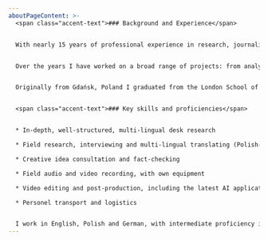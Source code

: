 ```yaml
---
aboutPageContent: >-
  <span class="accent-text">### Background and Experience</span>


  With nearly 15 years of professional experience in research, journalism and project management, I am level-headed and responsible, while staying curious and creative.


  Over the years I have worked on a broad range of projects: from analysing pharma industry policy to coordinating strategy development at a major bank, from organising government-level public consultations to running an impactful podcast/newsletter combo during the COVID-19 pandemic.


  Originally from Gdańsk, Poland I graduated from the London School of Economics and Political Science as well as the National University of Singapore, with a concentration in social studies and public policy.


  <span class="accent-text">### Key skills and proficiencies</span>


  * In-depth, well-structured, multi-lingual desk research

  * Field research, interviewing and multi-lingual translating (Polish-German-English)

  * Creative idea consultation and fact-checking

  * Field audio and video recording, with own equipment

  * Video editing and post-production, including the latest AI applications

  * Personel transport and logistics


  I work in English, Polish and German, with intermediate proficiency in Russian and Ukrainian.
---
```

